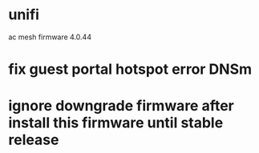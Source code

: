 # unifi
ac mesh firmware 4.0.44

# fix guest portal hotspot error DNSm
# ignore downgrade firmware after install this firmware until stable release
